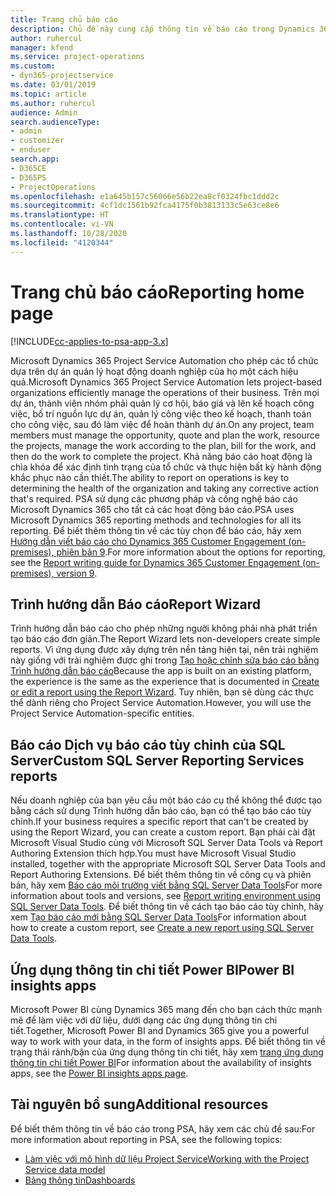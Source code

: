 ```yaml
---
title: Trang chủ báo cáo
description: Chủ đề này cung cấp thông tin về báo cáo trong Dynamics 365 Project Service Automation.
author: ruhercul
manager: kfend
ms.service: project-operations
ms.custom:
- dyn365-projectservice
ms.date: 03/01/2019
ms.topic: article
ms.author: ruhercul
audience: Admin
search.audienceType:
- admin
- customizer
- enduser
search.app:
- D365CE
- D365PS
- ProjectOperations
ms.openlocfilehash: e1a645b157c56066e56b22ea8cf0324fbc1ddd2c
ms.sourcegitcommit: 4cf1dc1561b92fca4175f0b3813133c5e63ce8e6
ms.translationtype: HT
ms.contentlocale: vi-VN
ms.lasthandoff: 10/28/2020
ms.locfileid: "4120344"
---
```

# <a name="reporting-home-page"></a><span data-ttu-id="bc619-103">Trang chủ báo cáo</span><span class="sxs-lookup"><span data-stu-id="bc619-103">Reporting home page</span></span>

[!INCLUDE[cc-applies-to-psa-app-3.x](../includes/cc-applies-to-psa-app-3x.md)]

<span data-ttu-id="bc619-104">Microsoft Dynamics 365 Project Service Automation cho phép các tổ chức dựa trên dự án quản lý hoạt động doanh nghiệp của họ một cách hiệu quả.</span><span class="sxs-lookup"><span data-stu-id="bc619-104">Microsoft Dynamics 365 Project Service Automation lets project-based organizations efficiently manage the operations of their business.</span></span> <span data-ttu-id="bc619-105">Trên mọi dự án, thành viên nhóm phải quản lý cơ hội, báo giá và lên kế hoạch công việc, bố trí nguồn lực dự án, quản lý công việc theo kế hoạch, thanh toán cho công việc, sau đó làm việc để hoàn thành dự án.</span><span class="sxs-lookup"><span data-stu-id="bc619-105">On any project, team members must manage the opportunity, quote and plan the work, resource the projects, manage the work according to the plan, bill for the work, and then do the work to complete the project.</span></span> <span data-ttu-id="bc619-106">Khả năng báo cáo hoạt động là chìa khóa để xác định tình trạng của tổ chức và thực hiện bất kỳ hành động khắc phục nào cần thiết.</span><span class="sxs-lookup"><span data-stu-id="bc619-106">The ability to report on operations is key to determining the health of the organization and taking any corrective action that's required.</span></span> <span data-ttu-id="bc619-107">PSA sử dụng các phương pháp và công nghệ báo cáo Microsoft Dynamics 365 cho tất cả các hoạt động báo cáo.</span><span class="sxs-lookup"><span data-stu-id="bc619-107">PSA uses Microsoft Dynamics 365 reporting methods and technologies for all its reporting.</span></span> <span data-ttu-id="bc619-108">Để biết thêm thông tin về các tùy chọn để báo cáo, hãy xem [Hướng dẫn viết báo cáo cho Dynamics 365 Customer Engagement (on-premises), phiên bản 9](https://docs.microsoft.com/dynamics365/customerengagement/on-premises/analytics/reporting-analytics-with-dynamics-365).</span><span class="sxs-lookup"><span data-stu-id="bc619-108">For more information about the options for reporting, see the [Report writing guide for Dynamics 365 Customer Engagement (on-premises), version 9](https://docs.microsoft.com/dynamics365/customerengagement/on-premises/analytics/reporting-analytics-with-dynamics-365).</span></span>

## <a name="report-wizard"></a><span data-ttu-id="bc619-109">Trình hướng dẫn Báo cáo</span><span class="sxs-lookup"><span data-stu-id="bc619-109">Report Wizard</span></span>

<span data-ttu-id="bc619-110">Trình hướng dẫn báo cáo cho phép những người không phải nhà phát triển tạo báo cáo đơn giản.</span><span class="sxs-lookup"><span data-stu-id="bc619-110">The Report Wizard lets non-developers create simple reports.</span></span> <span data-ttu-id="bc619-111">Vì ứng dụng được xây dựng trên nền tảng hiện tại, nên trải nghiệm này giống với trải nghiệm được ghi trong [Tạo hoặc chỉnh sửa báo cáo bằng Trình hướng dẫn báo cáo](https://docs.microsoft.com/dynamics365/customerengagement/on-premises/basics/create-edit-copy-report-wizard)</span><span class="sxs-lookup"><span data-stu-id="bc619-111">Because the app is built on an existing platform, the experience is the same as the experience that is documented in [Create or edit a report using the Report Wizard](https://docs.microsoft.com/dynamics365/customerengagement/on-premises/basics/create-edit-copy-report-wizard).</span></span> <span data-ttu-id="bc619-112">Tuy nhiên, bạn sẽ dùng các thực thể dành riêng cho Project Service Automation.</span><span class="sxs-lookup"><span data-stu-id="bc619-112">However, you will use the Project Service Automation-specific entities.</span></span>

## <a name="custom-sql-server-reporting-services-reports"></a><span data-ttu-id="bc619-113">Báo cáo Dịch vụ báo cáo tùy chỉnh của SQL Server</span><span class="sxs-lookup"><span data-stu-id="bc619-113">Custom SQL Server Reporting Services reports</span></span>

<span data-ttu-id="bc619-114">Nếu doanh nghiệp của bạn yêu cầu một báo cáo cụ thể không thể được tạo bằng cách sử dụng Trình hướng dẫn báo cáo, bạn có thể tạo báo cáo tùy chỉnh.</span><span class="sxs-lookup"><span data-stu-id="bc619-114">If your business requires a specific report that can't be created by using the Report Wizard, you can create a custom report.</span></span> <span data-ttu-id="bc619-115">Bạn phải cài đặt Microsoft Visual Studio cùng với Microsoft SQL Server Data Tools và Report Authoring Extension thích hợp.</span><span class="sxs-lookup"><span data-stu-id="bc619-115">You must have Microsoft Visual Studio installed, together with the appropriate Microsoft SQL Server Data Tools and Report Authoring Extensions.</span></span> <span data-ttu-id="bc619-116">Để biết thêm thông tin về công cụ và phiên bản, hãy xem [Báo cáo môi trường viết bằng SQL Server Data Tools](https://docs.microsoft.com/dynamics365/customerengagement/on-premises/analytics/report-writing-environment-using-sql-server-data-tools)</span><span class="sxs-lookup"><span data-stu-id="bc619-116">For more information about tools and versions, see [Report writing environment using SQL Server Data Tools](https://docs.microsoft.com/dynamics365/customerengagement/on-premises/analytics/report-writing-environment-using-sql-server-data-tools).</span></span> <span data-ttu-id="bc619-117">Để biết thông tin về cách tạo báo cáo tùy chỉnh, hãy xem [Tạo báo cáo mới bằng SQL Server Data Tools](https://docs.microsoft.com/dynamics365/customerengagement/on-premises/analytics/create-a-new-report-using-sql-server-data-tools)</span><span class="sxs-lookup"><span data-stu-id="bc619-117">For information about how to create a custom report, see [Create a new report using SQL Server Data Tools](https://docs.microsoft.com/dynamics365/customerengagement/on-premises/analytics/create-a-new-report-using-sql-server-data-tools).</span></span>

## <a name="power-bi-insights-apps"></a><span data-ttu-id="bc619-118">Ứng dụng thông tin chi tiết Power BI</span><span class="sxs-lookup"><span data-stu-id="bc619-118">Power BI insights apps</span></span>

<span data-ttu-id="bc619-119">Microsoft Power BI cùng Dynamics 365 mang đến cho bạn cách thức mạnh mẽ để làm việc với dữ liệu, dưới dạng các ứng dụng thông tin chi tiết.</span><span class="sxs-lookup"><span data-stu-id="bc619-119">Together, Microsoft Power BI and Dynamics 365 give you a powerful way to work with your data, in the form of insights apps.</span></span> <span data-ttu-id="bc619-120">Để biết thông tin về trạng thái rảnh/bận của ứng dụng thông tin chi tiết, hãy xem [trang ứng dụng thông tin chi tiết Power BI](https://powerbi.microsoft.com/power-bi-insights-apps/)</span><span class="sxs-lookup"><span data-stu-id="bc619-120">For information about the availability of insights apps, see the [Power BI insights apps page](https://powerbi.microsoft.com/power-bi-insights-apps/).</span></span>


## <a name="additional-resources"></a><span data-ttu-id="bc619-121">Tài nguyên bổ sung</span><span class="sxs-lookup"><span data-stu-id="bc619-121">Additional resources</span></span>
<span data-ttu-id="bc619-122">Để biết thêm thông tin về báo cáo trong PSA, hãy xem các chủ đề sau:</span><span class="sxs-lookup"><span data-stu-id="bc619-122">For more information about reporting in PSA, see the following topics:</span></span>

- [<span data-ttu-id="bc619-123">Làm việc với mô hình dữ liệu Project Service</span><span class="sxs-lookup"><span data-stu-id="bc619-123">Working with the Project Service data model</span></span>](reports-working-project-service-data-model.md)
- [<span data-ttu-id="bc619-124">Bảng thông tin</span><span class="sxs-lookup"><span data-stu-id="bc619-124">Dashboards</span></span>](reports-dashboards.md)


